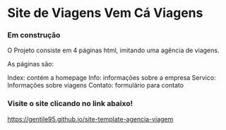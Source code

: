 # Site de Viagens Vem Cá Viagens

### Em construção

O Projeto consiste em 4 páginas html, imitando uma agência de viagens.

As páginas são:

Index: contém a homepage
Info: informações sobre a empresa
Servico: Informações sobre viagens
Contato: formulário para contato

### Visite o site clicando no link abaixo! 
https://gentile95.github.io/site-template-agencia-viagem